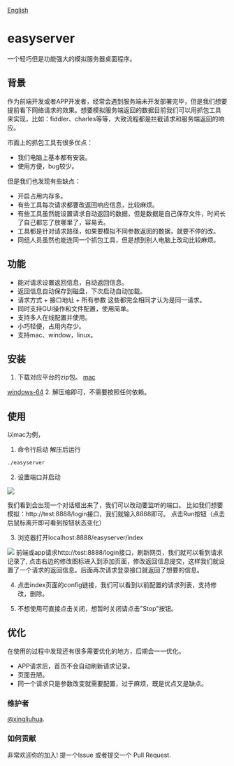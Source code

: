 [English](https://github.com/xingliuhua/easyserver/blob/master/README.md)
# easyserver

一个轻巧但是功能强大的模拟服务器桌面程序。


## 背景
作为前端开发或者APP开发者，经常会遇到服务端未开发部署完毕，但是我们想要提前看下网络请求的效果。想要模拟服务端返回的数据目前我们可以用抓包工具
来实现，比如：fiddler、charles等等，大致流程都是拦截请求和服务端返回的响应。

市面上的抓包工具有很多优点：
* 我们电脑上基本都有安装。
* 使用方便，bug较少。

但是我们也发现有些缺点：
* 开启占用内存多。
* 有些工具每次请求都要改返回响应信息，比较麻烦。
* 有些工具虽然能设置请求自动返回的数据，但是数据是自己保存文件，时间长了自己都忘了放哪里了，容易丢。
* 工具都是针对请求路径，如果要模拟不同参数返回的数据，就要不停的改。
* 同组人员虽然也能连同一个抓包工具，但是想到别人电脑上改动比较麻烦。


## 功能
* 能对请求设置返回信息，自动返回信息。
* 返回信息自动保存到磁盘，下次启动自动加载。
* 请求方式 + 接口地址 + 所有参数 这些都完全相同才认为是同一请求。
* 同时支持GUI操作和文件配置，使用简单。
* 支持多人在线配置并使用。
* 小巧轻便，占用内存少。
* 支持mac、window，linux。

## 安装
1. 下载对应平台的zip包。
[mac](https://github.com/xingliuhua/easyserver/blob/master/easyserver_mac_v1.0.tar.gz)

[windows-64](https://github.com/xingliuhua/easyserver/blob/master/easyserver_windows_v1.0.zip)
2. 解压缩即可，不需要按照任何依赖。

## 使用
以mac为例，
1. 命令行启动
解压后运行
```tex
./easyserver
```
2. 设置端口并启动
<img src="https://github.com/xingliuhua/easyserver/blob/master/easyserver_pic_run.png"  >

我们看到会出现一个对话框出来了，我们可以改动要监听的端口。
比如我们想要模拟：http://test:8888/login接口，我们就输入8888即可。
点击Run按钮（点击后鼠标离开即可看到按钮状态变化）

3. 浏览器打开localhost:8888/easyserver/index

<img src="https://github.com/xingliuhua/easyserver/blob/master/easyserver_pic_index.png">
前端或app请求http://test:8888/login接口，刷新网页，我们就可以看到请求记录了,
点击右边的修改图标进入到添加页面，修改返回信息提交，这样我们就设置了一个请求的返回信息。后面再次请求登录接口就返回了想要的信息。

4. 点击index页面的config链接，我们可以看到以前配置的请求列表，支持修改，删除。

5. 不想使用可直接点击关闭，想暂时关闭请点击"Stop"按钮。

## 优化
在使用的过程中发现还有很多需要优化的地方，后期会一一优化。
* APP请求后，首页不会自动刷新请求记录。
* 页面丑陋。
* 同一个请求只是参数改变就需要配置，过于麻烦，既是优点又是缺点。

### 维护者

[@xingliuhua](https://github.com/xingliuhua).

### 如何贡献

非常欢迎你的加入! 提一个Issue 或者提交一个 Pull Request.
